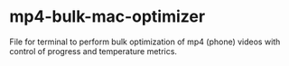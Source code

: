 # mp4-bulk-mac-optimizer
File for terminal to perform bulk optimization of mp4 (phone) videos with control of progress and temperature metrics. 
